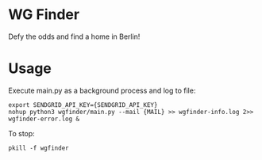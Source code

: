 # WG Finder

Defy the odds and find a home in Berlin!

# Usage

Execute main.py as a background process and log to file:

```
export SENDGRID_API_KEY={SENDGRID_API_KEY}
nohup python3 wgfinder/main.py --mail {MAIL} >> wgfinder-info.log 2>> wgfinder-error.log &
```

To stop:

```
pkill -f wgfinder
```

